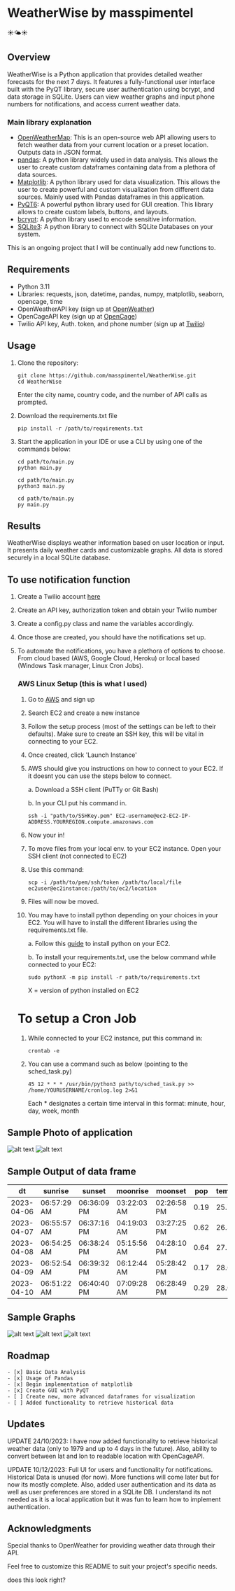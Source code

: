 # WeatherWise by masspimentel

☀🌤☀

## Overview

WeatherWise is a Python application that provides detailed weather forecasts for the next 7 days. It features a fully-functional user interface built with the PyQT library, secure user authentication using bcrypt, and data storage in SQLite. Users can view weather graphs and input phone numbers for notifications, and access current weather data. 

### Main library explanation

- [OpenWeatherMap](https://openweathermap.org/api): This is an open-source web API allowing users to fetch weather data from your current location or a preset location. Outputs data in JSON format.
- [pandas](https://pandas.pydata.org/): A python library widely used in data analysis. This allows the user to create custom dataframes containing data from a plethora of data sources.
- [Matplotlib](https://matplotlib.org/): A python library used for data visualization. This allows the user to create powerful and custom visualization from different data sources. Mainly used with     Pandas dataframes in this application.
- [PyQT6](https://pypi.org/project/PyQt6/): A powerful python library used for GUI creation. This library allows to create custom labels, buttons, and layouts.
- [bcrypt](https://pypi.org/project/bcrypt/): A python library used to encode sensitive information.
- [SQLite3](https://docs.python.org/3/library/sqlite3.html): A python library to connect with SQLite Databases on your system. 

This is an ongoing project that I will be continually add new functions to. 

## Requirements

- Python 3.11
- Libraries: requests, json, datetime, pandas, numpy, matplotlib, seaborn, opencage, time
- OpenWeatherAPI key (sign up at [OpenWeather](https://openweathermap.org/))
- OpenCageAPI key (sign up at [OpenCage](https://opencagedata.com/))
- Twilio API key, Auth. token, and phone number (sign up at [Twilio](https://www.twilio.com/try-twilio))

## Usage

1. Clone the repository:

   ```
   git clone https://github.com/masspimentel/WeatherWise.git
   cd WeatherWise
   ```
   Enter the city name, country code, and the number of API calls as prompted.
2. Download the requirements.txt file
   ```
   pip install -r /path/to/requirements.txt
   ```
3. Start the application in your IDE or use a CLI by using one of the commands below:
   ```
   cd path/to/main.py
   python main.py
   ```
   ```
   cd path/to/main.py
   python3 main.py
   ```
   ```
   cd path/to/main.py
   py main.py
   ```

## Results
WeatherWise displays weather information based on user location or input. It presents daily weather cards and customizable graphs. All data is stored securely in a local SQLite database.

## To use notification function
1. Create a Twilio account [here](https://www.twilio.com/try-twilio)
2. Create an API key, authorization token and obtain your Twilio number
3. Create a config.py class and name the variables accordingly. 
4. Once those are created, you should have the notifications set up.
5. To automate the notifications, you have a plethora of options to choose. From cloud based (AWS, Google Cloud, Heroku) or local based (Windows Task manager, Linux Cron Jobs).
   
   ### AWS Linux Setup (this is what I used)
   1. Go to [AWS](https://portal.aws.amazon.com/billing/signup) and sign up
   2. Search EC2 and create a new instance
   3. Follow the setup process (most of the settings can be left to their defaults). Make sure to create an SSH key, this 
      will be vital in connecting to your EC2.
   4. Once created, click 'Launch Instance'
   5. AWS should give you instructions on how to connect to your EC2. If it doesnt you can use the steps below to connect.
      
      a. Download a SSH client (PuTTy or Git Bash)
      
      b. In your CLI put his command in.
         ```
         ssh -i "path/to/SSHKey.pem" EC2-username@ec2-EC2-IP-ADDRESS.YOURREGION.compute.amazonaws.com
         ```
   7. Now your in!
   8. To move files from your local env. to your EC2 instance. Open your SSH client (not connected to EC2)
   9. Use this command:
      ```
      scp -i /path/to/pem/ssh/token /path/to/local/file ec2user@ec2instance:/path/to/ec2/location
      ```
   10. Files will now be moved.
   11. You may have to install python depending on your choices in your EC2. You will have to install the different 
       libraries using the requirements.txt file.
       
       a. Follow this [guide](https://docs.aws.amazon.com/elasticbeanstalk/latest/dg/eb-cli3-install-linux.html) to install           python on your EC2.
       
       b. To install your requirements.txt, use the below command while connected to your EC2:
          ```
          sudo pythonX -m pip install -r path/to/requirements.txt
          ```
          X = version of python installed on EC2
   # To setup a Cron Job
   1. While connected to your EC2 instance, put this command in:
      ```
      crontab -e
      ```
   2. You can use a command such as below (pointing to the sched_task.py)
      ```
      45 12 * * * /usr/bin/python3 path/to/sched_task.py >> /home/YOURUSERNAME/cronlog.log 2>&1
      ```
      Each * designates a certain time interval in this format: minute, hour, day, week, month


## Sample Photo of application
![alt text](https://github.com/masspimentel/beg-project/blob/main/weatherProj/Main/images/SampleAppPhoto.PNG?raw=true)
![alt text](https://github.com/masspimentel/beg-project/blob/main/weatherProj/Main/images/SampleWeatherfromApp.PNG?raw=true)

## Sample Output of data frame
|       dt     |     sunrise   |     sunset    |     moonrise  |     moonset   |  pop  |  temp_max  |
|---------------|--------------|---------------|---------------|---------------|-------|------------|
|  2023-04-06  |  06:57:29 AM  |  06:36:09 PM  |  03:22:03 AM  |  02:26:58 PM  |  0.19  |  25.73  |
|  2023-04-07  |  06:55:57 AM  |  06:37:16 PM  |  04:19:03 AM  |  03:27:25 PM  |  0.62  |  26.37  |
|  2023-04-08  |  06:54:25 AM  |  06:38:24 PM  |  05:15:56 AM  |  04:28:10 PM  |  0.64  |  27.19  |
|  2023-04-09  |  06:52:54 AM  |  06:39:32 PM  |  06:12:44 AM  |  05:28:42 PM  |  0.17  |  28.01  |
|  2023-04-10  |  06:51:22 AM  |  06:40:40 PM  |  07:09:28 AM  |  06:28:49 PM  |  0.29  |  28.05  |

## Sample Graphs

![alt text](https://github.com/masspimentel/beg-project/blob/main/weatherProj/Main/images/wspeedvswdegcompassgraph.PNG?raw=true)
![alt text](https://github.com/masspimentel/beg-project/blob/main/weatherProj/Main/images/maxtempbargraph.PNG?raw=true)
![alt text](https://github.com/masspimentel/beg-project/blob/main/weatherProj/Main/images/humiditybargraph.PNG?raw=true)

## Roadmap
```
- [x] Basic Data Analysis
- [x] Usage of Pandas
- [x] Begin implementation of matplotlib
- [x] Create GUI with PyQT
- [ ] Create new, more advanced dataframes for visualization
- [ ] Added functionality to retrieve historical data
```
## Updates

UPDATE 24/10/2023: I have now added functionality to retrieve historical weather data (only to 1979 and up to 4 days in the future). Also, ability to convert between lat and lon to readable location with OpenCageAPI.

UPDATE 10/12/2023: Full UI for users and functionality for notifications. Historical Data is unused (for now). More functions will come later but for now its mostly complete. Also, added user authentication and its data as well as user preferences are stored in a SQLite DB. I understand its not needed as it is a local application but it was fun to learn how to implement authentication.

## Acknowledgments
Special thanks to OpenWeather for providing weather data through their API.

Feel free to customize this README to suit your project's specific needs.

does this look right?
